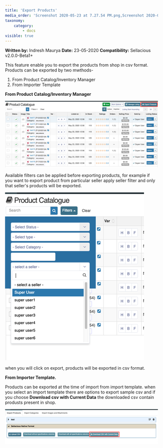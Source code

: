 ```yaml
---
title: 'Export Products'
media_order: 'Screenshot 2020-05-23 at 7.27.54 PM.png,Screenshot 2020-05-23 at 7.31.13 PM.png,Screenshot 2020-05-23 at 7.38.03 PM.png'
taxonomy:
    category:
        - docs
visible: true
---
```


**Written by:** Indresh Maurya
**Date:** 23-05-2020
**Compatibility:** Sellacious v2.0.0-Beta1+

This feature enable you to export the products from shop in csv format. Products can be exported by two mwthods-
1. From Product Catalog/Inventory Manager
2. From Importer Template

**From Product Catalog/Inventory Manager** 

![](Screenshot%202020-05-23%20at%207.27.54%20PM.png)

Available filters can be applied before exporting products, for example if you want to export product from particular seller apply seller filter and only that seller's products will be exported.

![](Screenshot%202020-05-23%20at%207.31.13%20PM.png)

when you will click on export, products will be exported in csv format. 


**From Importer Template.**

Products can be exported at the time of import from import template. when you select an import template there are options to export sample csv and if you choose **Download csv with Current Data** the downloaded csv contain produsts present in shop. 

![](Screenshot%202020-05-23%20at%207.38.03%20PM.png)